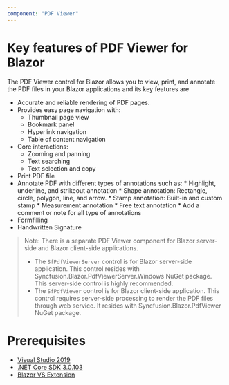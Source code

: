 ```yaml
---
component: "PDF Viewer"
---
```


# Key features of PDF Viewer for Blazor

The PDF Viewer control for Blazor allows you to view, print, and annotate the PDF files in your Blazor applications and its key features are
* Accurate and reliable rendering of PDF pages.
* Provides easy page navigation with:
    * Thumbnail page view
    * Bookmark panel
    * Hyperlink navigation
    * Table of content navigation
* Core interactions:
    * Zooming and panning
    * Text searching
    * Text selection and copy
* Print PDF file
* Annotate PDF with different types of annotations such as:
      * Highlight, underline, and strikeout annotation
      * Shape annotation: Rectangle, circle, polygon, line, and arrow.
      * Stamp annotation: Built-in and custom stamp
      * Measurement annotation
      * Free text annotation
      * Add a comment or note for all type of annotations
* Formfilling
* Handwritten Signature

>Note: There is a separate PDF Viewer component for Blazor server-side and Blazor client-side applications.
>* The `SfPdfViewerServer` control is for Blazor server-side application. This control resides with Syncfusion.Blazor.PdfViewerServer.Windows NuGet package. This server-side control is highly recommended.
>* The `SfPdfViewer` control is for Blazor client-side application. This control requires server-side processing to render the PDF files through web service. It resides with Syncfusion.Blazor.PdfViewer NuGet package.

# Prerequisites

* [Visual Studio 2019](https://visualstudio.microsoft.com/vs/)
* [.NET Core SDK 3.0.103](https://dotnet.microsoft.com/download/dotnet-core/3.0)
* [Blazor VS Extension](https://marketplace.visualstudio.com/items?itemName=aspnet.blazor)

